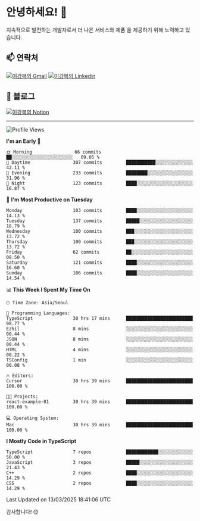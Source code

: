 # 안녕하세요! 👋

지속적으로 발전하는 개발자로서 더 나은 서비스와 제품
을 제공하기 위해 노력하고 있습니다.

## 📫 연락처
[![이강복의 Gmail](https://img.shields.io/badge/Gmail-D14836?style=for-the-badge&logo=gmail&logoColor=white)](mailto:pmmm114@gmail.com)
[![이강복의 Linkedin](https://img.shields.io/badge/LinkedIn-0077B5?style=for-the-badge&logo=linkedin&logoColor=white)](https://www.linkedin.com/in/lkb0297)

## 📝 블로그
[![이강복의 Notion](https://img.shields.io/badge/Notion-000000?style=for-the-badge&logo=notion&logoColor=white)](https://pmmm114.notion.site/)

---
<!--START_SECTION:waka-->
![Profile Views](http://img.shields.io/badge/Profile%20Views-0-blue)

**I'm an Early 🐤** 

```text
🌞 Morning                66 commits          ██░░░░░░░░░░░░░░░░░░░░░░░   09.05 % 
🌆 Daytime                307 commits         ███████████░░░░░░░░░░░░░░   42.11 % 
🌃 Evening                233 commits         ████████░░░░░░░░░░░░░░░░░   31.96 % 
🌙 Night                  123 commits         ████░░░░░░░░░░░░░░░░░░░░░   16.87 % 
```
📅 **I'm Most Productive on Tuesday** 

```text
Monday                   103 commits         ████░░░░░░░░░░░░░░░░░░░░░   14.13 % 
Tuesday                  137 commits         █████░░░░░░░░░░░░░░░░░░░░   18.79 % 
Wednesday                100 commits         ███░░░░░░░░░░░░░░░░░░░░░░   13.72 % 
Thursday                 100 commits         ███░░░░░░░░░░░░░░░░░░░░░░   13.72 % 
Friday                   62 commits          ██░░░░░░░░░░░░░░░░░░░░░░░   08.50 % 
Saturday                 121 commits         ████░░░░░░░░░░░░░░░░░░░░░   16.60 % 
Sunday                   106 commits         ████░░░░░░░░░░░░░░░░░░░░░   14.54 % 
```


📊 **This Week I Spent My Time On** 

```text
🕑︎ Time Zone: Asia/Seoul

💬 Programming Languages: 
TypeScript               30 hrs 17 mins      █████████████████████████   98.77 % 
Ezhil                    8 mins              ░░░░░░░░░░░░░░░░░░░░░░░░░   00.44 % 
JSON                     8 mins              ░░░░░░░░░░░░░░░░░░░░░░░░░   00.44 % 
HTML                     4 mins              ░░░░░░░░░░░░░░░░░░░░░░░░░   00.22 % 
TSConfig                 1 min               ░░░░░░░░░░░░░░░░░░░░░░░░░   00.08 % 

🔥 Editors: 
Cursor                   30 hrs 39 mins      █████████████████████████   100.00 % 

🐱‍💻 Projects: 
react-example-01         30 hrs 39 mins      █████████████████████████   100.00 % 

💻 Operating System: 
Mac                      30 hrs 39 mins      █████████████████████████   100.00 % 
```

**I Mostly Code in TypeScript** 

```text
TypeScript               7 repos             ████████████░░░░░░░░░░░░░   50.00 % 
JavaScript               3 repos             █████░░░░░░░░░░░░░░░░░░░░   21.43 % 
C++                      2 repos             ████░░░░░░░░░░░░░░░░░░░░░   14.29 % 
CSS                      2 repos             ████░░░░░░░░░░░░░░░░░░░░░   14.29 % 
```




 Last Updated on 13/03/2025 18:41:06 UTC
<!--END_SECTION:waka-->

감사합니다! 😊
